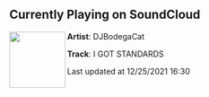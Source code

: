 ## Currently Playing on SoundCloud

[<img align="left" width="100" src="https://i1.sndcdn.com/artworks-2nDhAyA8tFd2EKpN-YG1twQ-t500x500.jpg">](https://soundcloud.com/djbodegacat/i-got-standards)

**Artist**: DJBodegaCat 

**Track**: I GOT STANDARDS

Last updated at 12/25/2021 16:30
